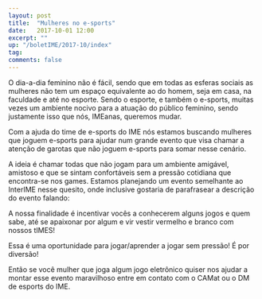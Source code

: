 ```yaml
---
layout: post
title:  "Mulheres no e-sports"
date:   2017-10-01 12:00
excerpt: ""
up: "/boletIME/2017-10/index"
tag:
comments: false 
---
```

O dia-a-dia feminino não é fácil, sendo que em todas as esferas sociais
as mulheres não tem um espaço equivalente ao do homem, seja em casa, na
faculdade e até no esporte. Sendo o esporte, e também o e-sports, 
muitas vezes um ambiente nocivo para a atuação do público feminino, 
sendo justamente isso que nós, IMEanas, queremos mudar.

Com a ajuda do time de e-sports do IME nós estamos buscando mulheres 
que joguem e-sports para ajudar num grande evento que visa chamar a 
atenção de garotas que não joguem e-sports para somar nesse cenário.

A ideia é chamar todas que não jogam para um ambiente amigável, 
amistoso e que se sintam confortáveis sem a pressão cotidiana que
encontra-se nos games. Estamos planejando um evento semelhante ao 
InterIME nesse quesito, onde inclusive gostaria de parafrasear a 
descrição do evento falando:

A nossa finalidade é incentivar vocês a conhecerem alguns jogos e 
quem sabe, até se apaixonar por algum e vir vestir vermelho e branco 
com nossos tIMES!

Essa é uma oportunidade para jogar/aprender a jogar sem pressão! É 
por diversão!

Então se você mulher que joga algum jogo eletrônico quiser nos ajudar 
a montar esse evento maravilhoso entre em contato com o CAMat ou o DM
de esports do IME.
